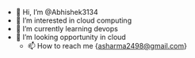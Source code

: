 - 👋 Hi, I’m @Abhishek3134
- 👀 I’m interested in cloud computing 
- 🌱 I’m currently learning devops
- 💞️ I’m looking opportunity in cloud
  - 📫 How to reach me {asharma2498@gmail.com}

<!---
Abhishek3134/Abhishek3134 is a ✨ special ✨ repository because its `README.md` (this file) appears on your GitHub profile.
You can click the Preview link to take a look at your changes.
--->
